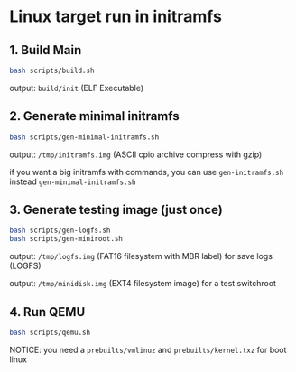 # Linux target run in initramfs

## 1. Build Main

```bash
bash scripts/build.sh
```
output: `build/init` (ELF Executable)

## 2. Generate minimal initramfs

```bash
bash scripts/gen-minimal-initramfs.sh
```
output:  `/tmp/initramfs.img` (ASCII cpio archive compress with gzip)

if you want a big initramfs with commands, you can use `gen-initramfs.sh` instead `gen-minimal-initramfs.sh`

## 3. Generate testing image (just once)

```bash
bash scripts/gen-logfs.sh
bash scripts/gen-miniroot.sh
```

output: `/tmp/logfs.img` (FAT16 filesystem with MBR label) for save logs (LOGFS)

output: `/tmp/minidisk.img` (EXT4 filesystem image) for a test switchroot

## 4. Run QEMU

```bash
bash scripts/qemu.sh
```
NOTICE: you need a `prebuilts/vmlinuz` and `prebuilts/kernel.txz` for boot linux